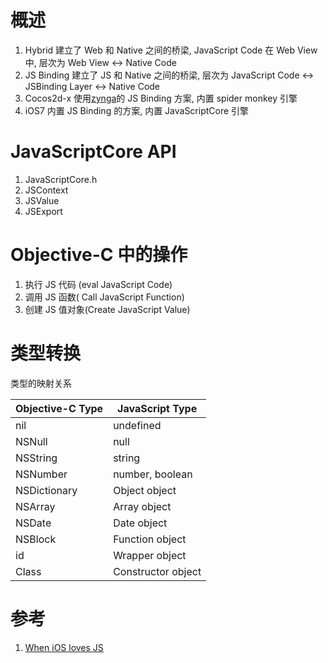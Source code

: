 # 概述

1. Hybrid 建立了 Web 和 Native 之间的桥梁, JavaScript Code 在 Web View 中, 层次为 Web View <-> Native Code
2. JS Binding 建立了 JS 和 Native 之间的桥梁, 层次为 JavaScript Code <-> JSBinding Layer <-> Native Code
3. Cocos2d-x 使用[zynga]的 JS Binding 方案, 内置 spider monkey 引擎
4. iOS7 内置 JS Binding 的方案, 内置 JavaScriptCore 引擎

# JavaScriptCore API

1. JavaScriptCore.h
2. JSContext
3. JSValue
4. JSExport

# Objective-C 中的操作

1. 执行 JS 代码 (eval JavaScript Code)
2. 调用 JS 函数( Call JavaScript Function)
3. 创建 JS 值对象(Create JavaScript Value)

# 类型转换

类型的映射关系

| Objective-C Type | JavaScript Type    |
| ---------------- | ------------------ |
| nil              | undefined          |
| NSNull           | null               |
| NSString         | string             |
| NSNumber         | number, boolean    |
| NSDictionary     | Object object      |
| NSArray          | Array object       |
| NSDate           | Date object        |
| NSBlock          | Function object    |
| id               | Wrapper object     |
| Class            | Constructor object |

[zynga]: https://github.com/zynga/jsbindings

# 参考

1. [When iOS loves JS](http://www.imooc.com/learn/92)
